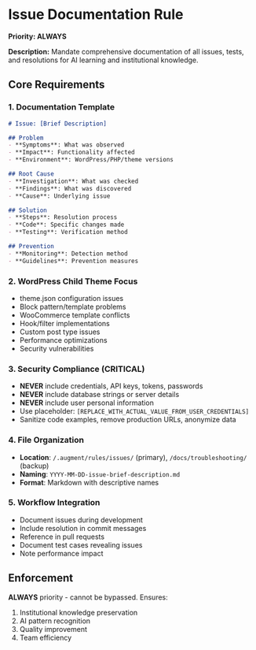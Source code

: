 # Issue Documentation Rule

**Priority: ALWAYS**

**Description:** Mandate comprehensive documentation of all issues, tests, and resolutions for AI learning and institutional knowledge.

## Core Requirements

### 1. Documentation Template
```markdown
# Issue: [Brief Description]

## Problem
- **Symptoms**: What was observed
- **Impact**: Functionality affected
- **Environment**: WordPress/PHP/theme versions

## Root Cause
- **Investigation**: What was checked
- **Findings**: What was discovered
- **Cause**: Underlying issue

## Solution
- **Steps**: Resolution process
- **Code**: Specific changes made
- **Testing**: Verification method

## Prevention
- **Monitoring**: Detection method
- **Guidelines**: Prevention measures
```

### 2. WordPress Child Theme Focus
- theme.json configuration issues
- Block pattern/template problems
- WooCommerce template conflicts
- Hook/filter implementations
- Custom post type issues
- Performance optimizations
- Security vulnerabilities

### 3. Security Compliance (CRITICAL)
- **NEVER** include credentials, API keys, tokens, passwords
- **NEVER** include database strings or server details
- **NEVER** include user personal information
- Use placeholder: `[REPLACE_WITH_ACTUAL_VALUE_FROM_USER_CREDENTIALS]`
- Sanitize code examples, remove production URLs, anonymize data

### 4. File Organization
- **Location**: `/.augment/rules/issues/` (primary), `/docs/troubleshooting/` (backup)
- **Naming**: `YYYY-MM-DD-issue-brief-description.md`
- **Format**: Markdown with descriptive names

### 5. Workflow Integration
- Document issues during development
- Include resolution in commit messages
- Reference in pull requests
- Document test cases revealing issues
- Note performance impact

## Enforcement
**ALWAYS** priority - cannot be bypassed. Ensures:
1. Institutional knowledge preservation
2. AI pattern recognition
3. Quality improvement
4. Team efficiency
